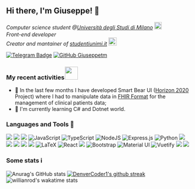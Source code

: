 ## Hi there, I'm Giuseppe! 👋
<p><em>
Computer science student @<a href="https://www.unimi.it/">Università degli Studi di Milano</a> <img src="https://media.tenor.com/images/53c12fa1c7796563263bb5e4a34b1dfc/tenor.gif" width="20">
<br/>
Front-end developer <img src="https://media.tenor.com/images/70c1f64b4213e37de8048f87f64e16a9/tenor.gif" width="16" style="margin-bottom: -3px">
<br/>
Creator and mantainer of <a href="https://studentiunimi.it/">studentiunimi.it<a> <img src="https://media.tenor.com/images/5d582dac1e29406f340fb3b35dd7ba13/tenor.gif" width="22"> 
</em></p>

[![Telegram Badge](https://img.shields.io/badge/-@giuseppetm-2CA5E0?style=flat-square&labelColor=2CA5E0&logo=telegram&logoColor=white&link=https://t.me/giuseppetm)](https://t.me/giuseppetm)
[![GitHub Giuseppetm](https://img.shields.io/github/followers/giuseppetm?label=follow&style=social)](https://github.com/Giuseppetm)

### My recent activities <img src="https://media.tenor.com/images/20be3abd731fe52f8b74480e6b404053/tenor.gif" width="35" style="margin-bottom: -3px; margin-left:-3px">
- 🐻 In the last few months I have developed Smart Bear UI ([Horizon 2020](https://ec.europa.eu/programmes/horizon2020/) Project) where I had to manipulate data in [FHIR Format](http://www.hl7.org/fhir/modules.html) for the management of clinical patients data;
- 🌃 I'm currently learning C# and Dotnet world.

### Languages and Tools 🧙
![](https://img.shields.io/badge/HTML5-E34F26?style=for-the-badge&logo=html5&logoColor=white)
![](https://img.shields.io/badge/CSS3-1572B6?style=for-the-badge&logo=css3&logoColor=white)
![](https://img.shields.io/badge/Sass-CC6699?style=for-the-badge&logo=sass&logoColor=white)
![JavaScript](https://img.shields.io/badge/javascript-%23323330.svg?style=for-the-badge&logo=javascript&logoColor=%23F7DF1E)
![TypeScript](https://img.shields.io/badge/typescript-%23007ACC.svg?style=for-the-badge&logo=typescript&logoColor=white)
![NodeJS](https://img.shields.io/badge/node.js-%2343853D.svg?style=for-the-badge&logo=node.js&logoColor=white)
![Express.js](https://img.shields.io/badge/express.js-%23404d59.svg?style=for-the-badge&logo=express&logoColor=%2361DAFB)
![Python](https://img.shields.io/badge/python-%2314354C.svg?style=for-the-badge&logo=python&logoColor=white)
![](https://img.shields.io/badge/C-00599C?style=for-the-badge&logo=c&logoColor=white)
![](https://img.shields.io/badge/C%23-239120?style=for-the-badge&logo=c-sharp&logoColor=white)
![](https://img.shields.io/badge/Java-ED8B00?style=for-the-badge&logo=java&logoColor=white)
![](https://img.shields.io/badge/PHP-777BB4?style=for-the-badge&logo=php&logoColor=white)
![](https://img.shields.io/badge/Go-00ADD8?style=for-the-badge&logo=go&logoColor=white)
![LaTeX](https://img.shields.io/badge/latex-%23008080.svg?style=for-the-badge&logo=latex&logoColor=white)
![React](https://img.shields.io/badge/react-%2320232a.svg?style=for-the-badge&logo=react&logoColor=%2361DAFB)
![](https://img.shields.io/badge/Vue.js-35495E?style=for-the-badge&logo=vue.js&logoColor=4FC08D)
![Bootstrap](https://img.shields.io/badge/bootstrap-%23563D7C.svg?style=for-the-badge&logo=bootstrap&logoColor=white)
![Material UI](https://img.shields.io/badge/materialui-%230081CB.svg?style=for-the-badge&logo=material-ui&logoColor=white)
![Vuetify](https://img.shields.io/badge/Vuetify-1867C0?style=for-the-badge&logo=vuetify&logoColor=AEDDFF)
![](https://img.shields.io/badge/PostgreSQL-316192?style=for-the-badge&logo=postgresql&logoColor=white)
![](https://img.shields.io/badge/MongoDB-4EA94B?style=for-the-badge&logo=mongodb&logoColor=white)

### Some stats ℹ️

![Anurag's GitHub stats](https://github-readme-stats.vercel.app/api?username=giuseppetm&show_icons=true&theme=algolia)
[![DenverCoder1's github streak](https://github-readme-streak-stats.herokuapp.com/?user=Giuseppetm&theme=algolia)](https://github.com/DenverCoder1/github-readme-streak-stats)
![willianrod's wakatime stats](https://github-readme-stats.vercel.app/api/wakatime?username=Giuseppetm&theme=algolia&layout=compact)
<!--![Top Langs](https://github-readme-stats.vercel.app/api/top-langs/?username=giuseppetm&layout=compact&langs_count=10)-->
